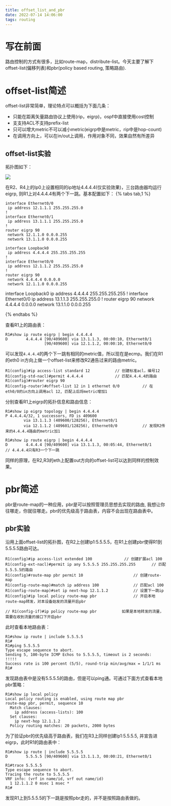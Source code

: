 ```yaml
---
title: offset_list_and_pbr
date: 2022-07-14 14:06:00
tags: routing
---
```


# 写在前面
路由控制的方式有很多，比如route-map，distribute-list。今天主要了解下offset-list(偏移列表)和pbr(policy based routing, 策略路由).

# offset-list简述
offset-list非常简单，理论特点可以概括为下面几条：
- 只能在距离矢量路由协议上使用(rip，eigrp)，ospf中直接使用cost控制
- 支支持ACL不支持prefix-list
- 只可以增大metric不可以减小metric(eigrp中是metric，rip中是hop-count)
- 在调用方向上，可以在in/out上调用，作用对象不同，效果自然有所差异

## offset-list实验
拓扑图如下：

![](https://rancho333.github.io/pictures/offset_list_topology.png)

在R2、R4上的lp0上设置相同的ip地址4.4.4.4(仅实验效果)，三台路由器均运行eigrp, 则R1上对4.4.4.4有两个下一跳。基本配置如下：
{% tabs tab,1 %}
<!-- tab R1-->
```
interface Ethernet0/0
 ip address 12.1.1.1 255.255.255.0
!
interface Ethernet0/1
 ip address 13.1.1.1 255.255.255.0
!
router eigrp 90
 network 12.1.1.0 0.0.0.255
 network 13.1.1.0 0.0.0.255
```
<!-- endtab -->
<!-- tab R2-->
```
interface Loopback0
 ip address 4.4.4.4 255.255.255.255
!
interface Ethernet0/0
 ip address 12.1.1.2 255.255.255.0
!
router eigrp 90
 network 4.4.4.4 0.0.0.0
 network 12.1.1.0 0.0.0.255
```
<!-- endtab -->
<!-- tab R1-->
interface Loopback0
 ip address 4.4.4.4 255.255.255.255
!
interface Ethernet0/0
 ip address 13.1.1.3 255.255.255.0
!
router eigrp 90
 network 4.4.4.4 0.0.0.0
 network 13.1.1.0 0.0.0.255
<!-- endtab -->
{% endtabs %}

查看R1上的路由表：
```
R1#show ip route eigrp | begin 4.4.4.4
D        4.4.4.4 [90/409600] via 13.1.1.3, 00:00:10, Ethernet0/1
                 [90/409600] via 12.1.1.2, 00:00:10, Ethernet0/0
```
可以发现`4.4.4.4`的两个下一跳有相同的metric值，所以现在是ecmp。我们在R1的eth0 in方向上做一个offset-list来修改R2通告过来的路由metric。
```
R1(config)#ip access-list standard 12           // 创建标准acl，编号12
R1(config-std-nacl)#permit 4.4.4.4              // 匹配4.4.4.4的路由
R1(config)#router eigrp 90
R1(config-router)#offset-list 12 in 1 ethernet 0/0          // 在eth0/0的in方向上调用acl 12, 匹配上后将metric增加1
```

分别查看R1上eigrp的拓扑信息和路由信息：
```
R1#show ip eigrp topology | begin 4.4.4.4
P 4.4.4.4/32, 1 successors, FD is 409600
        via 13.1.1.3 (409600/128256), Ethernet0/1
        via 12.1.1.2 (409601/128256), Ethernet0/0           // 发现R2传来的4.4.4.4路由的metric加1

R1#show ip route eigrp | begin 4.4.4.4
D        4.4.4.4 [90/409600] via 13.1.1.3, 00:05:44, Ethernet0/1        // 4.4.4.4只有R3一个下一跳
```
同样的原理，在R2,R3的eth上配置out方向的offset-list可以达到同样的控制效果。

# pbr简述
pbr是route-map的一种应用，pbr是可以按照管理员思想去实现的路由, 我想让你往哪走，你就往哪走。pbr的优先级高于路由表，内容不会出现在路由表中。

## pbr实验
沿用上面offset-list的拓扑图，在R2上创建lp1:5.5.5.5，在R1上创建pbr使得R1到5.5.5.5路由可达。
```
R1(config)#ip access-list extended 100              // 创建扩展acl 100
R1(config-ext-nacl)#permit ip any 5.5.5.5 255.255.255.255       // 匹配5.5.5.5的路由
R1(config)#route-map pbr permit 10                      // 创建route-map
R1(config-route-map)#match ip address 100               // 匹配acl 100
R1(config-route-map)#set ip next-hop 12.1.1.2           // 设置下一跳ip
R1(config)#ip local policy route-map pbr                // 开启本地route-map转发，对本设备始发的流量开启pbr

// R1(config-if)#ip policy route-map pbr           如果是本地转发的流量，需要在收到流量的接口下开启pbr
```

此时查看本地路由表：
```
R1#show ip route | include 5.5.5.5
R1#
R1#ping 5.5.5.5
Type escape sequence to abort.
Sending 5, 100-byte ICMP Echos to 5.5.5.5, timeout is 2 seconds:
!!!!!
Success rate is 100 percent (5/5), round-trip min/avg/max = 1/1/1 ms
R1#
```
发现路由表中是没有5.5.5.5的路由，但是可以ping通。可通过下面方式查看本地pbr策略：
```
R1#show ip local policy 
Local policy routing is enabled, using route map pbr
route-map pbr, permit, sequence 10
  Match clauses:
    ip address (access-lists): 100 
  Set clauses:
    ip next-hop 12.1.1.2
  Policy routing matches: 20 packets, 2000 bytes
```

为了验证pbr的优先级高于路由表，我们在R3上同样创建lp1:5.5.5.5, 并宣告进eigrp，此时R1的路由表中：
```
R1#show ip route | include 5.5.5.5
D        5.5.5.5 [90/409600] via 13.1.1.3, 00:00:21, Ethernet0/1

R1#trace 5.5.5.5
Type escape sequence to abort.
Tracing the route to 5.5.5.5
VRF info: (vrf in name/id, vrf out name/id)
  1 12.1.1.2 0 msec 1 msec * 
R1#
```
发现R1上到5.5.5.5的下一跳是按照pbr走的，并不是按照路由表做的。